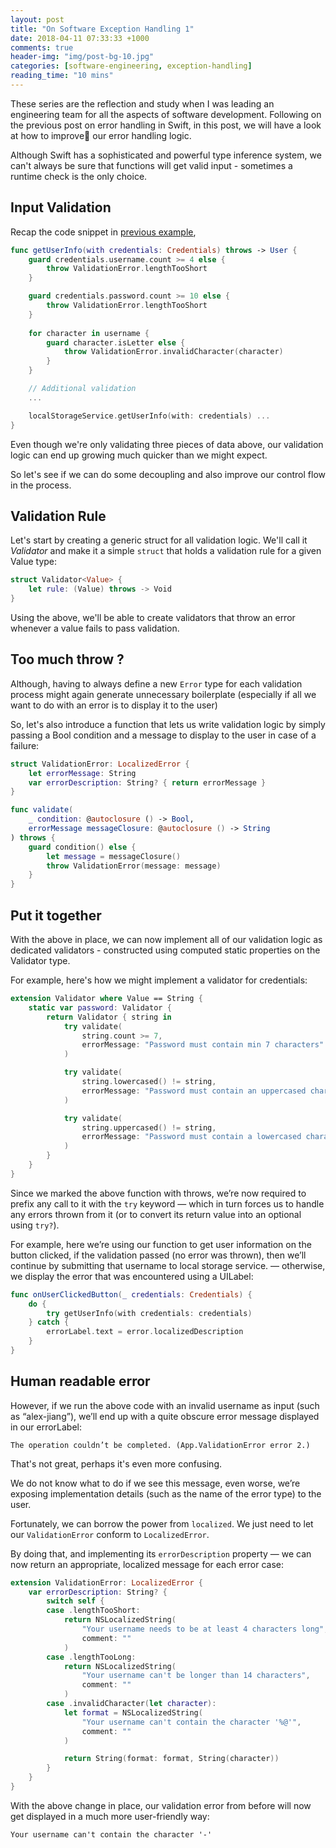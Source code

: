 ```yaml
---
layout: post
title: "On Software Exception Handling 1"
date: 2018-04-11 07:33:33 +1000
comments: true
header-img: "img/post-bg-10.jpg"
categories: [software-engineering, exception-handling]
reading_time: "10 mins"
---
```


These series are the reflection and study when I was leading an engineering team for all the aspects of software development.
Following on the previous post on error handling in Swift, in this post, we will have a look at how to improve🚀 our error handling
logic.

<!--more-->

Although Swift has a sophisticated and powerful type inference system, we can't always be sure that functions will 
get valid input - sometimes a runtime check is the only choice.

## Input Validation

Recap the code snippet in [previous example](https://pigfly.github.io/software-engineering/exception-handling/2018/04/05/On-Software-Error-Handling-1/),

```swift
func getUserInfo(with credentials: Credentials) throws -> User {
    guard credentials.username.count >= 4 else {
        throw ValidationError.lengthTooShort
    }

    guard credentials.password.count >= 10 else {
        throw ValidationError.lengthTooShort
    }
    
    for character in username {
        guard character.isLetter else {
            throw ValidationError.invalidCharacter(character)
        }
    }

    // Additional validation
    ...

    localStorageService.getUserInfo(with: credentials) ...
}
``` 

Even though we're only validating three pieces of data above, our validation logic can end up growing much quicker than we might expect.

So let's see if we can do some decoupling and also improve our control flow in the process.

## Validation Rule

Let's start by creating a generic struct for all validation logic. We'll call it *Validator* and make it a simple `struct`
that holds a validation rule for a given Value type:

```swift
struct Validator<Value> {
    let rule: (Value) throws -> Void
}
```

Using the above, we'll be able to create validators that throw an error whenever a value fails to pass validation.

## Too much throw ?

Although, having to always define a new `Error` type for each validation process might again generate unnecessary boilerplate 
(especially if all we want to do with an error is to display it to the user) 

So,  let's also introduce a function that lets us write validation logic by simply passing a Bool condition and a 
message to display to the user in case of a failure:

```swift
struct ValidationError: LocalizedError {
    let errorMessage: String
    var errorDescription: String? { return errorMessage }
}

func validate(
    _ condition: @autoclosure () -> Bool,
    errorMessage messageClosure: @autoclosure () -> String
) throws {
    guard condition() else {
        let message = messageClosure()
        throw ValidationError(message: message)
    }
}
``` 

## Put it together

With the above in place, we can now implement all of our validation logic as dedicated validators - 
constructed using computed static properties on the Validator type. 

For example, here's how we might implement a validator for credentials:

```swift
extension Validator where Value == String {
    static var password: Validator {
        return Validator { string in
            try validate(
                string.count >= 7,
                errorMessage: "Password must contain min 7 characters"
            )

            try validate(
                string.lowercased() != string,
                errorMessage: "Password must contain an uppercased character"
            )

            try validate(
                string.uppercased() != string,
                errorMessage: "Password must contain a lowercased character"
            )
        }
    }
}
```
Since we marked the above function with throws, we’re now required to prefix any call to it with the `try` keyword — 
which in turn forces us to handle any errors thrown from it (or to convert its return value into an optional using `try?`).

For example, here we’re using our function to get user information on the button clicked, 
if the validation passed (no error was thrown), then we’ll continue by submitting that username to local storage service. 
— otherwise, we display the error that was encountered using a UILabel:

```swift
func onUserClickedButton(_ credentials: Credentials) {
    do {
        try getUserInfo(with credentials: credentials)
    } catch {
        errorLabel.text = error.localizedDescription
    }
}
```

## Human readable error

However, if we run the above code with an invalid username as input (such as “alex-jiang”), we’ll end up with a quite obscure 
error message displayed in our errorLabel:

```text
The operation couldn’t be completed. (App.ValidationError error 2.)
```

That's not great, perhaps it's even more confusing. 

We do not know what to do if we see this message, even worse, we’re 
exposing implementation details (such as the name of the error type) to the user.

Fortunately, we can borrow the power from `localized`. We just need to let our `ValidationError` conform to `LocalizedError`.

By doing that, and implementing its `errorDescription` property — we can now return an appropriate, localized message for each error case:

```swift
extension ValidationError: LocalizedError {
    var errorDescription: String? {
        switch self {
        case .lengthTooShort:
            return NSLocalizedString(
                "Your username needs to be at least 4 characters long",
                comment: ""
            )
        case .lengthTooLong:
            return NSLocalizedString(
                "Your username can't be longer than 14 characters",
                comment: ""
            )
        case .invalidCharacter(let character):
            let format = NSLocalizedString(
                "Your username can't contain the character '%@'",
                comment: ""
            )

            return String(format: format, String(character))
        }
    }
}
```

With the above change in place, our validation error from before will now get displayed in a much more user-friendly way:

```text
Your username can't contain the character '-'
```
